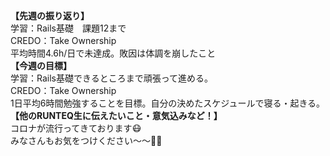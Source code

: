 **【先週の振り返り】**<br>
学習：Rails基礎　課題12まで<br>
CREDO：Take Ownership<br>
平均時間4.6h/日で未達成。敗因は体調を崩したこと<br>
**【今週の目標】**<br>
学習：Rails基礎できるところまで頑張って進める。<br>
CREDO：Take Ownership<br>
1日平均6時間勉強することを目標。自分の決めたスケジュールで寝る・起きる。<br>
**【他のRUNTEQ生に伝えたいこと・意気込みなど！】**<br>
コロナが流行ってきております😷<br>
みなさんもお気をつけください〜〜🙏🏻